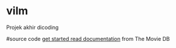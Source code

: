 # vilm
Projek akhir dicoding

#source code
[get started read documentation](https://developers.themoviedb.org/3/getting-started/introduction) from The Movie DB
